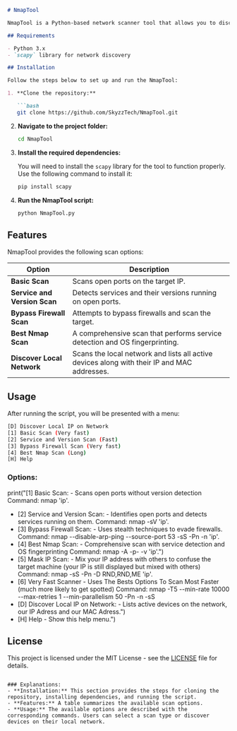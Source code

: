 ```markdown
# NmapTool

NmapTool is a Python-based network scanner tool that allows you to discover devices on your local network and perform various Nmap scans such as basic scans, service scans, firewall bypass scans, and more.

## Requirements

- Python 3.x
- `scapy` library for network discovery

## Installation

Follow the steps below to set up and run the NmapTool:

1. **Clone the repository:**

   ```bash
   git clone https://github.com/SkyzzTech/NmapTool.git
   ```

2. **Navigate to the project folder:**

   ```bash
   cd NmapTool
   ```

3. **Install the required dependencies:**

   You will need to install the `scapy` library for the tool to function properly. Use the following command to install it:

   ```bash
   pip install scapy
   ```

4. **Run the NmapTool script:**

   ```bash
   python NmapTool.py
   ```

## Features

NmapTool provides the following scan options:

| Option | Description |
|--------|-------------|
| **Basic Scan** | Scans open ports on the target IP. |
| **Service and Version Scan** | Detects services and their versions running on open ports. |
| **Bypass Firewall Scan** | Attempts to bypass firewalls and scan the target. |
| **Best Nmap Scan** | A comprehensive scan that performs service detection and OS fingerprinting. |
| **Discover Local Network** | Scans the local network and lists all active devices along with their IP and MAC addresses. |

## Usage

After running the script, you will be presented with a menu:

```bash
[D] Discover Local IP on Network
[1] Basic Scan (Very fast)
[2] Service and Version Scan (Fast)
[3] Bypass Firewall Scan (Very fast)
[4] Best Nmap Scan (Long)
[H] Help
```

### Options:
print("[1] Basic Scan:               - Scans open ports without version detection                                                                       Command: nmap 'ip'.
- [2] Service and Version Scan:      - Identifies open ports and detects services running on them.                                                      Command: nmap -sV 'ip'.
- [3] Bypass Firewall Scan:          - Uses stealth techniques to evade firewalls.                                                                      Command: nmap --disable-arp-ping --source-port 53 -sS -Pn -n 'ip'.
- [4] Best Nmap Scan:                - Comprehensive scan with service detection and OS fingerprinting                                                  Command: nmap -A -p- -v 'ip'.")
- [5] Mask IP Scan:                  - Mix your IP address with others to confuse the target machine (your IP is still displayed but mixed with others) Command: nmap -sS -Pn -D RND,RND,ME 'ip'.
- [6] Very Fast Scanner              - Uses The Bests Options To Scan Most Faster (much more likely to get spotted)                                     Command: nmap -T5 --min-rate 10000 --max-retries 1 --min-parallelism 50 -Pn -n -sS           
- [D] Discover Local IP on Network:  - Lists active devices on the network, our IP Adress and our MAC Adress.")
- [H] Help                           - Show this help menu.")

## License

This project is licensed under the MIT License - see the [LICENSE](LICENSE) file for details.
```

### Explanations:
- **Installation:** This section provides the steps for cloning the repository, installing dependencies, and running the script.
- **Features:** A table summarizes the available scan options.
- **Usage:** The available options are described with the corresponding commands. Users can select a scan type or discover devices on their local network.

